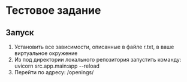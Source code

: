 # Тестовое задание 
## Запуск 
1. Установить все зависимости, описанные в файле r.txt, в ваше виртуальное окружение
2. Из под директории локального репозитория запустить команду:  uvicorn src.app.main:app --reload
3. Перейти по адресу: /openings/
